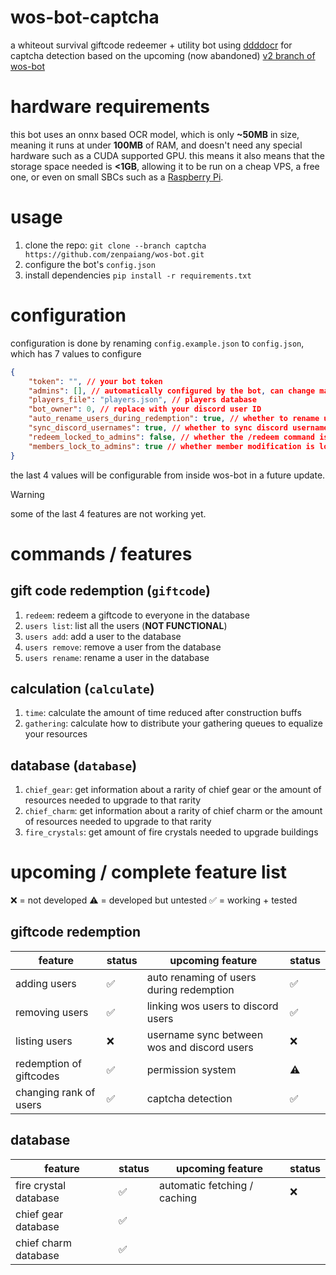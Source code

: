 # wos-bot-captcha

a whiteout survival giftcode redeemer + utility bot using [ddddocr](https://github.com/sml2h3/ddddocr) for captcha detection based on the upcoming (now abandoned) [v2 branch of wos-bot](https://github.com/zenpaiang/wos-bot/tree/v2)

# hardware requirements

this bot uses an onnx based OCR model, which is only **~50MB** in size, meaning it runs at under **100MB** of RAM, and doesn't need any special hardware such as a CUDA supported GPU. this means it also means that the storage space needed is **<1GB**, allowing it to be run on a cheap VPS, a free one, or even on small SBCs such as a [Raspberry Pi](https://www.raspberrypi.com/).

# usage

1. clone the repo: `git clone --branch captcha https://github.com/zenpaiang/wos-bot.git`
2. configure the bot's `config.json`
3. install dependencies `pip install -r requirements.txt`

# configuration

configuration is done by renaming `config.example.json` to `config.json`, which has 7 values to configure

```json
{
    "token": "", // your bot token
    "admins": [], // automatically configured by the bot, can change manually if wanted
    "players_file": "players.json", // players database
    "bot_owner": 0, // replace with your discord user ID
    "auto_rename_users_during_redemption": true, // whether to rename users during redemption
    "sync_discord_usernames": true, // whether to sync discord usernames with wos usernames
    "redeem_locked_to_admins": false, // whether the /redeem command is locked to admins
    "members_lock_to_admins": true // whether member modification is locked to admins
}
```

the last 4 values will be configurable from inside wos-bot in a future update.

> [!WARNING]
> some of the last 4 features are not working yet.

# commands / features

## gift code redemption (`giftcode`)

1. `redeem`: redeem a giftcode to everyone in the database
2. `users list`: list all the users (**NOT FUNCTIONAL**)
3. `users add`: add a user to the database
4. `users remove`: remove a user from the database
5. `users rename`: rename a user in the database

## calculation (`calculate`)

1. `time`: calculate the amount of time reduced after construction buffs
2. `gathering`: calculate how to distribute your gathering queues to equalize your resources

## database (`database`)

1. `chief_gear`: get information about a rarity of chief gear or the amount of resources needed to upgrade to that rarity
2. `chief_charm`: get information about a rarity of chief charm or the amount of resources needed to upgrade to that rarity
3. `fire_crystals`: get amount of fire crystals needed to upgrade buildings

# upcoming / complete feature list

:x: = not developed :warning: = developed but untested :white_check_mark: = working + tested

## giftcode redemption

| feature | status | upcoming feature | status |
| --- | --- | --- | --- |
| adding users | :white_check_mark: | auto renaming of users during redemption | :white_check_mark: |
| removing users | :white_check_mark: | linking wos users to discord users | :white_check_mark: |
| listing users | :x: | username sync between wos and discord users | :x: |
| redemption of giftcodes | :white_check_mark: | permission system | :warning: |
| changing rank of users | :white_check_mark: | captcha detection | :white_check_mark: |

## database

| feature | status | upcoming feature | status |
| --- | --- | --- | --- |
| fire crystal database | :white_check_mark: | automatic fetching / caching | :x: |
| chief gear database | :white_check_mark: |
| chief charm database | :white_check_mark: |